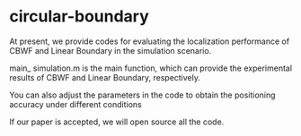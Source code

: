 # circular-boundary
At present, we provide codes for evaluating the localization performance of CBWF and Linear Boundary in the simulation scenario.

main_ simulation.m is the main function, which can provide the experimental results of CBWF and Linear Boundary, respectively.

You can also adjust the parameters in the code to obtain the positioning accuracy under different conditions

If our paper is accepted, we will open source all the code.
